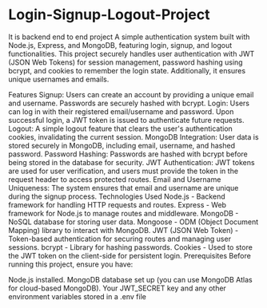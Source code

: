 # Login-Signup-Logout-Project
It is backend end to end project
A simple authentication system built with Node.js, Express, and MongoDB, featuring login, signup, and logout functionalities. This project securely handles user authentication with JWT (JSON Web Tokens) for session management, password hashing using bcrypt, and cookies to remember the login state. Additionally, it ensures unique usernames and emails.

Features
Signup: Users can create an account by providing a unique email and username. Passwords are securely hashed with bcrypt.
Login: Users can log in with their registered email/username and password. Upon successful login, a JWT token is issued to authenticate future requests.
Logout: A simple logout feature that clears the user's authentication cookies, invalidating the current session.
MongoDB Integration: User data is stored securely in MongoDB, including email, username, and hashed password.
Password Hashing: Passwords are hashed with bcrypt before being stored in the database for security.
JWT Authentication: JWT tokens are used for user verification, and users must provide the token in the request header to access protected routes.
Email and Username Uniqueness: The system ensures that email and username are unique during the signup process.
Technologies Used
Node.js - Backend framework for handling HTTP requests and routes.
Express - Web framework for Node.js to manage routes and middleware.
MongoDB - NoSQL database for storing user data.
Mongoose - ODM (Object Document Mapping) library to interact with MongoDB.
JWT (JSON Web Token) - Token-based authentication for securing routes and managing user sessions.
bcrypt - Library for hashing passwords.
Cookies - Used to store the JWT token on the client-side for persistent login.
Prerequisites
Before running this project, ensure you have:

Node.js installed.
MongoDB database set up (you can use MongoDB Atlas for cloud-based MongoDB).
Your JWT_SECRET key and any other environment variables stored in a .env file
